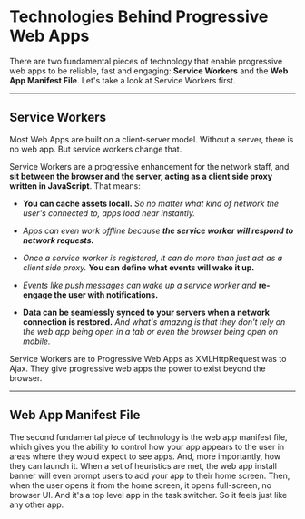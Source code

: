 # Technologies Behind Progressive Web Apps

There are two fundamental pieces of technology that enable progressive web apps to be reliable, fast and engaging: **Service Workers** and the **Web App Manifest File**. Let's take a look at Service Workers first.

---

## Service Workers

Most Web Apps are built on a client-server model. Without a server, there is no web app. But service workers change that.

Service Workers are a progressive enhancement for the network staff, and **sit between the browser and the server, acting as a client side proxy written in JavaScript**. That means:

* **You can cache assets locall.** *So no matter what kind of network the user's connected to, apps load near instantly.*

* *Apps can even work offline because **the service worker will respond to network requests.***

* *Once a service worker is registered, it can do more than just act as a client side proxy.* **You can define what events will wake it up.**

* *Events like push messages can wake up a service worker and* **re-engage the user with notifications.**

* **Data can be seamlessly synced to your servers when a network connection is restored.** *And what's amazing is that they don't rely on the web app being open in a tab or even the browser being open on mobile.*

Service Workers are to Progressive Web Apps as XMLHttpRequest was to Ajax. They give progressive web apps the power to exist beyond the browser.

---

## Web App Manifest File

The second fundamental piece of technology is the web app manifest file, which gives you the ability to control how your app appears to the user in areas where they would expect to see apps. And, more importantly, how they can launch it. When a set of heuristics are met, the web app install banner will even prompt users to add your app to their home screen. Then, when the user opens it from the home screen, it opens full-screen, no browser UI. And it's a top level app in the task switcher. So it feels just like any other app.

